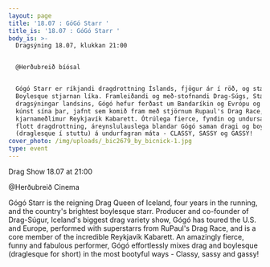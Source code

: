 ```yaml
---
layout: page
title: '18.07 : GóGó Starr '
title_is: '18.07 : GóGó Starr '
body_is: >-
  Dragsýning 18.07, klukkan 21:00 


  @Herðubreið bíósal


  Gógó Starr er ríkjandi dragdrottning Íslands, fjögur ár í röð, og stærsta
  Boylesque stjarnan líka. Framleiðandi og með-stofnandi Drag-Súgs, Stærstu
  dragsýningar landsins, Gógó hefur ferðast um Bandaríkin og Evrópu og sýnt
  kúnst sína þar, jafnt sem komið fram með stjörnum Rupaul's Drag Race, og er
  kjarnameðlimur Reykjavík Kabarett. Ótrúlega fierce, fyndin og undursamlega
  flott dragdrottning, áreynslulauslega blandar Gógó saman dragi og boylesque
  (draglesque í stuttu) á undurfagran máta - CLASSY, SASSY og GASSY!
cover_photo: /img/uploads/_bic2679_by_bicnick-1.jpg
type: event
---
```

Drag Show 18.07 at 21:00

@Herðubreið Cinema

Gógó Starr is the reigning Drag Queen of Iceland, four years in the running, and the country's brightest boylesque starr. Producer and co-founder of Drag-Súgur, Iceland's biggest drag variety show, Gógó has toured the U.S. and Europe, performed with superstarrs from RuPaul's Drag Race, and is a core member of the incredible Reykjavík Kabarett. An amazingly fierce, funny and fabulous performer, Gógó effortlessly mixes drag and boylesque (draglesque for short) in the most bootyful ways - Classy, sassy and gassy!
